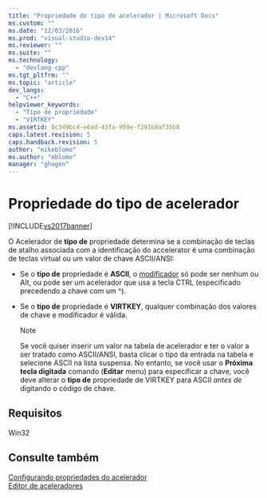 ```yaml
---
title: "Propriedade do tipo de acelerador | Microsoft Docs"
ms.custom: ""
ms.date: "12/03/2016"
ms.prod: "visual-studio-dev14"
ms.reviewer: ""
ms.suite: ""
ms.technology: 
  - "devlang-cpp"
ms.tgt_pltfrm: ""
ms.topic: "article"
dev_langs: 
  - "C++"
helpviewer_keywords: 
  - "Tipo de propriedade"
  - "VIRTKEY"
ms.assetid: 8c349bc4-e6ad-43fa-959e-f29168af35b8
caps.latest.revision: 5
caps.handback.revision: 5
author: "mikeblome"
ms.author: "mblome"
manager: "ghogen"
---
```

# Propriedade do tipo de acelerador
[!INCLUDE[vs2017banner](../assembler/inline/includes/vs2017banner.md)]

O Acelerador de  **tipo de** propriedade determina se a combinação de teclas de atalho associada com a identificação do accelerator é uma combinação de teclas virtual ou um valor de chave ASCII\/ANSI:  
  
-   Se o  **tipo de** propriedade é  **ASCII**, o  [modificador](../windows/accelerator-modifier-property.md) só pode ser nenhum ou Alt, ou pode ser um acelerador que usa a tecla CTRL \(especificado precedendo a chave com um ^\).  
  
-   Se o  **tipo de** propriedade é  **VIRTKEY**, qualquer combinação dos valores de chave e modificador é válida.  
  
    > [!NOTE]
    >  Se você quiser inserir um valor na tabela de acelerador e ter o valor a ser tratado como ASCII\/ANSI, basta clicar o tipo da entrada na tabela e selecione ASCII na lista suspensa.  No entanto, se você usar o  **Próxima tecla digitada** comando \(**Editar**  menu\) para especificar a chave, você deve alterar o  **tipo de** propriedade de VIRTKEY para ASCII  *antes de* digitando o código de chave.  
  
## Requisitos  
 Win32  
  
## Consulte também  
 [Configurando propriedades do acelerador](../windows/setting-accelerator-properties.md)   
 [Editor de aceleradores](../Topic/Accelerator%20Editor.md)